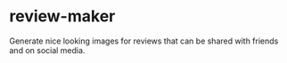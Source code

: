# review-maker
Generate nice looking images for reviews that can be shared with friends and on social media.
